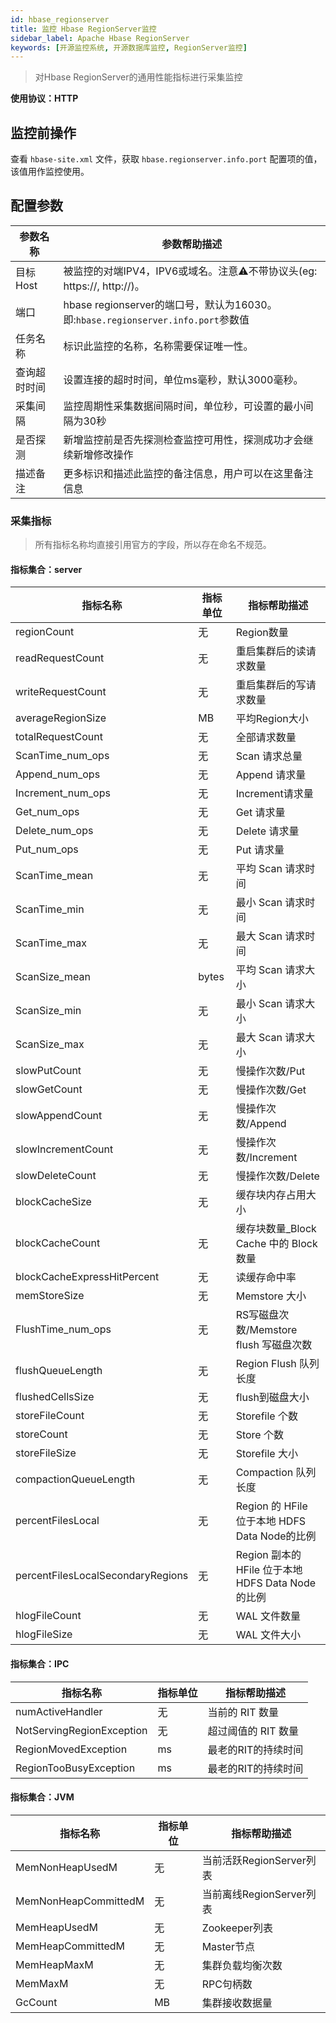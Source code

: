 ```yaml
---
id: hbase_regionserver  
title: 监控 Hbase RegionServer监控    
sidebar_label: Apache Hbase RegionServer
keywords: [开源监控系统, 开源数据库监控, RegionServer监控]
---
```


> 对Hbase RegionServer的通用性能指标进行采集监控

**使用协议：HTTP**

## 监控前操作

查看 `hbase-site.xml` 文件，获取 `hbase.regionserver.info.port` 配置项的值，该值用作监控使用。

## 配置参数

|  参数名称  |                               参数帮助描述                                |
|--------|---------------------------------------------------------------------|
| 目标Host | 被监控的对端IPV4，IPV6或域名。注意⚠️不带协议头(eg: https://, http://)。                |
| 端口     | hbase regionserver的端口号，默认为16030。即:`hbase.regionserver.info.port`参数值 |
| 任务名称   | 标识此监控的名称，名称需要保证唯一性。                                                 |
| 查询超时时间 | 设置连接的超时时间，单位ms毫秒，默认3000毫秒。                                          |
| 采集间隔   | 监控周期性采集数据间隔时间，单位秒，可设置的最小间隔为30秒                                      |
| 是否探测   | 新增监控前是否先探测检查监控可用性，探测成功才会继续新增修改操作                                    |
| 描述备注   | 更多标识和描述此监控的备注信息，用户可以在这里备注信息                                         |

### 采集指标

> 所有指标名称均直接引用官方的字段，所以存在命名不规范。

#### 指标集合：server

|               指标名称                | 指标单位  |                 指标帮助描述                  |
|-----------------------------------|-------|-----------------------------------------|
| regionCount                       | 无     | Region数量                                |
| readRequestCount                  | 无     | 重启集群后的读请求数量                             |
| writeRequestCount                 | 无     | 重启集群后的写请求数量                             |
| averageRegionSize                 | MB    | 平均Region大小                              |
| totalRequestCount                 | 无     | 全部请求数量                                  |
| ScanTime_num_ops                  | 无     | Scan 请求总量                               |
| Append_num_ops                    | 无     | Append 请求量                              |
| Increment_num_ops                 | 无     | Increment请求量                            |
| Get_num_ops                       | 无     | Get 请求量                                 |
| Delete_num_ops                    | 无     | Delete 请求量                              |
| Put_num_ops                       | 无     | Put 请求量                                 |
| ScanTime_mean                     | 无     | 平均 Scan 请求时间                            |
| ScanTime_min                      | 无     | 最小 Scan 请求时间                            |
| ScanTime_max                      | 无     | 最大 Scan 请求时间                            |
| ScanSize_mean                     | bytes | 平均 Scan 请求大小                            |
| ScanSize_min                      | 无     | 最小 Scan 请求大小                            |
| ScanSize_max                      | 无     | 最大 Scan 请求大小                            |
| slowPutCount                      | 无     | 慢操作次数/Put                               |
| slowGetCount                      | 无     | 慢操作次数/Get                               |
| slowAppendCount                   | 无     | 慢操作次数/Append                            |
| slowIncrementCount                | 无     | 慢操作次数/Increment                         |
| slowDeleteCount                   | 无     | 慢操作次数/Delete                            |
| blockCacheSize                    | 无     | 缓存块内存占用大小                               |
| blockCacheCount                   | 无     | 缓存块数量_Block Cache 中的 Block 数量           |
| blockCacheExpressHitPercent       | 无     | 读缓存命中率                                  |
| memStoreSize                      | 无     | Memstore 大小                             |
| FlushTime_num_ops                 | 无     | RS写磁盘次数/Memstore flush 写磁盘次数            |
| flushQueueLength                  | 无     | Region Flush 队列长度                       |
| flushedCellsSize                  | 无     | flush到磁盘大小                              |
| storeFileCount                    | 无     | Storefile 个数                            |
| storeCount                        | 无     | Store 个数                                |
| storeFileSize                     | 无     | Storefile 大小                            |
| compactionQueueLength             | 无     | Compaction 队列长度                         |
| percentFilesLocal                 | 无     | Region 的 HFile 位于本地 HDFS Data Node的比例   |
| percentFilesLocalSecondaryRegions | 无     | Region 副本的 HFile 位于本地 HDFS Data Node的比例 |
| hlogFileCount                     | 无     | WAL 文件数量                                |
| hlogFileSize                      | 无     | WAL 文件大小                                |

#### 指标集合：IPC

|           指标名称            | 指标单位 |    指标帮助描述    |
|---------------------------|------|--------------|
| numActiveHandler          | 无    | 当前的 RIT 数量   |
| NotServingRegionException | 无    | 超过阈值的 RIT 数量 |
| RegionMovedException      | ms   | 最老的RIT的持续时间  |
| RegionTooBusyException    | ms   | 最老的RIT的持续时间  |

#### 指标集合：JVM

|         指标名称         | 指标单位 |       指标帮助描述       |
|----------------------|------|--------------------|
| MemNonHeapUsedM      | 无    | 当前活跃RegionServer列表 |
| MemNonHeapCommittedM | 无    | 当前离线RegionServer列表 |
| MemHeapUsedM         | 无    | Zookeeper列表        |
| MemHeapCommittedM    | 无    | Master节点           |
| MemHeapMaxM          | 无    | 集群负载均衡次数           |
| MemMaxM              | 无    | RPC句柄数             |
| GcCount              | MB   | 集群接收数据量            |

